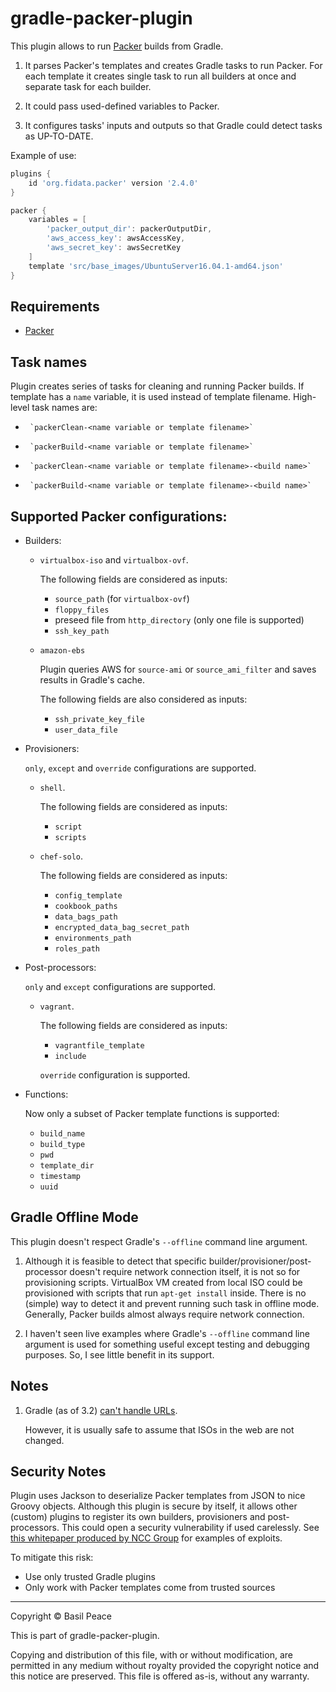 gradle-packer-plugin
====================

This plugin allows to run [Packer](https://www.packer.io/) builds from Gradle.

1.	It parses Packer's templates and creates Gradle tasks to run Packer.
	For each template it creates single task to run all builders at once
	and separate task for each builder.

2.	It could pass used-defined variables to Packer.

3.	It configures tasks' inputs and outputs so that Gradle could detect
	tasks as UP-TO-DATE.

Example of use:
```groovy
plugins {
	id 'org.fidata.packer' version '2.4.0'
}

packer {
	variables = [
		'packer_output_dir': packerOutputDir,
		'aws_access_key': awsAccessKey,
		'aws_secret_key': awsSecretKey
	]
	template 'src/base_images/UbuntuServer16.04.1-amd64.json'
}
```

## Requirements
*	[Packer](https://www.packer.io/)

## Task names
Plugin creates series of tasks for cleaning and running Packer builds.
If template has a `name` variable, it is used instead of template
filename. High-level task names are:

*      `packerClean-<name variable or template filename>`
*      `packerBuild-<name variable or template filename>`
*      `packerClean-<name variable or template filename>-<build name>`
*      `packerBuild-<name variable or template filename>-<build name>`

## Supported Packer configurations:
*	Builders:
	*	`virtualbox-iso` and `virtualbox-ovf`.

		The following fields are considered as inputs:
		*	`source_path` (for `virtualbox-ovf`)
		*	`floppy_files`
		*	preseed file from `http_directory` (only one file is
		supported)
		*	`ssh_key_path`

	*	`amazon-ebs`

		Plugin queries AWS for `source-ami` or `source_ami_filter` and
saves results in Gradle's cache.

		The following fields are also considered as inputs:
		*	`ssh_private_key_file`
		*	`user_data_file`

*	Provisioners:

	`only`, `except` and `override` configurations are supported.

	*	`shell`.

		The following fields are considered as inputs:
		*	`script`
		*	`scripts`
		
	*	`chef-solo`.

		The following fields are considered as inputs:
		*	`config_template`
		*	`cookbook_paths`
		*	`data_bags_path`
		*	`encrypted_data_bag_secret_path`
		*	`environments_path`
		*	`roles_path`

*	Post-processors:

	`only` and `except` configurations are supported.

	*	`vagrant`.

		The following fields are considered as inputs:
		*	`vagrantfile_template`
		*	`include`

		`override` configuration is supported.

*	Functions:

	Now only a subset of Packer template functions is supported:
	*	`build_name`
	*	`build_type`
	*	`pwd`
	*	`template_dir`
	*	`timestamp`
	*	`uuid`

## Gradle Offline Mode

This plugin doesn't respect Gradle's `--offline` command line argument.

1.  Although it is feasible to detect that
    specific builder/provisioner/post-processor doesn't require
    network connection itself, it is not so for provisioning scripts.
    VirtualBox VM created from local ISO could be provisioned
    with scripts that run `apt-get install` inside.
    There is no (simple) way to detect it and prevent running such task
    in offline mode.
    Generally, Packer builds almost always require network connection.

2.  I haven't seen live examples where Gradle's `--offline`
    command line argument is used for something useful
    except testing and debugging purposes. So, I see little benefit
    in its support.

## Notes
1.	Gradle (as of 3.2) [can't handle URLs](
https://docs.gradle.org/current/dsl/org.gradle.api.Project.html#org.gradle.api.Project:file(java.lang.Object)).

	However, it is usually safe to assume that ISOs in the web
are not changed.

## Security Notes
Plugin uses Jackson to deserialize Packer templates from JSON
to nice Groovy objects.
Although this plugin is secure by itself, it allows other (custom)
plugins to register its own builders, provisioners and post-processors.
This could open a security vulnerability if used carelessly.
See [this whitepaper produced by NCC Group](
https://www.nccgroup.trust/us/our-research/jackson-deserialization/)
for examples of exploits.

To mitigate this risk:
*   Use only trusted Gradle plugins
*   Only work with Packer templates come from trusted sources


------------------------------------------------------------------------
Copyright ©  Basil Peace

This is part of gradle-packer-plugin.

Copying and distribution of this file, with or without modification,
are permitted in any medium without royalty provided the copyright
notice and this notice are preserved.  This file is offered as-is,
without any warranty.
